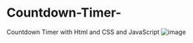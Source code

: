 # Countdown-Timer-
Countdown Timer with Html and CSS and JavaScript 
![image](https://github.com/user-attachments/assets/85756cfa-b55f-4eb0-8e74-6422f495b782)


